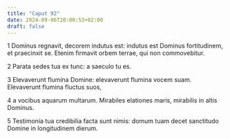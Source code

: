 ```yaml
---
title: "Caput 92"
date: 2024-09-06T20:00:53+02:00
draft: false
---
```



1 Dominus regnavit, decorem indutus est: indutus est Dominus fortitudinem, et praecinxit se. Etenim firmavit orbem terrae, qui non commovebitur.

2 Parata sedes tua ex tunc: a saeculo tu es.

3 Elevaverunt flumina Domine: elevaverunt flumina vocem suam. Elevaverunt flumina fluctus suos,

4 a vocibus aquarum multarum. Mirabiles elationes maris, mirabilis in altis Dominus.

5 Testimonia tua credibilia facta sunt nimis: domum tuam decet sanctitudo Domine in longitudinem dierum.

